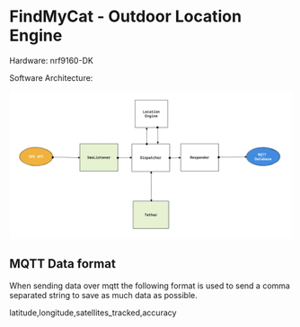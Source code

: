 # FindMyCat - Outdoor Location Engine

Hardware: nrf9160-DK

Software Architecture:

![arch](/arch.png)



## MQTT Data format
When sending data over mqtt the following format is used to send a comma separated string to save as much data as possible.

latitude,longitude,satellites_tracked,accuracy
